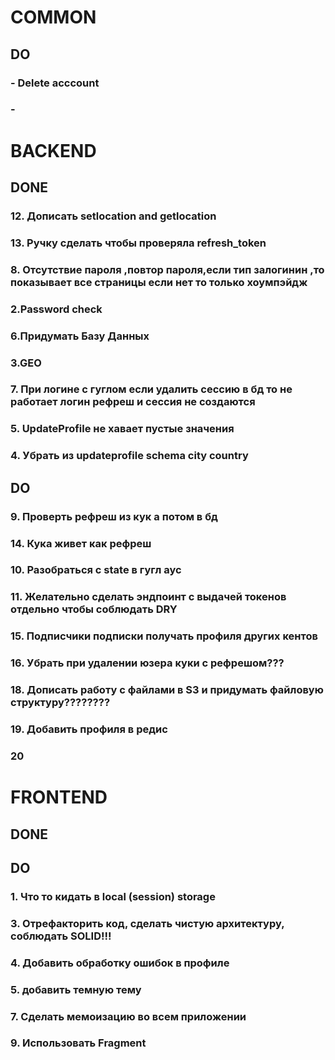 # COMMON

## DO

### - Delete acccount
### - 


# BACKEND
## DONE
### 12. Дописать setlocation and getlocation
### 13. Ручку сделать чтобы проверяла refresh_token
### 8. Отсутствие пароля ,повтор пароля,если тип залогинин ,то показывает все страницы если нет то только хоумпэйдж
### 2.Password check
### 6.Придумать Базу Данных 
### 3.GEO
### 7. При логине с гуглом если удалить сессию в бд то не работает логин рефреш и сессия не создаются
### 5. UpdateProfile не хавает пустые значения
### 4. Убрать из updateprofile schema city country


## DO
### 9. Проверть рефреш из кук а потом в бд
### 14. Кука живет как рефреш 
### 10. Разобраться с state в гугл аус
### 11. Желательно сделать эндпоинт с выдачей токенов отдельно чтобы соблюдать DRY
### 15. Подписчики подписки получать профиля других кентов
### 16. Убрать при удалении юзера куки с рефрешом???
### 18.  Дописать работу с файлами в S3 и придумать файловую структуру????????
### 19. Добавить профиля в редис 
### 20
# FRONTEND

## DONE

## DO
### 1. Что то кидать в local (session) storage
### 3. Отрефакторить код, сделать чистую архитектуру, соблюдать SOLID!!!
### 4. Добавить обработку ошибок в профиле
### 5. добавить темную тему
### 7. Сделать мемоизацию во всем приложении
### 9. Использовать Fragment